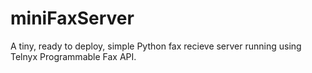 # miniFaxServer
A tiny, ready to deploy, simple Python fax recieve server running using Telnyx Programmable Fax API.
